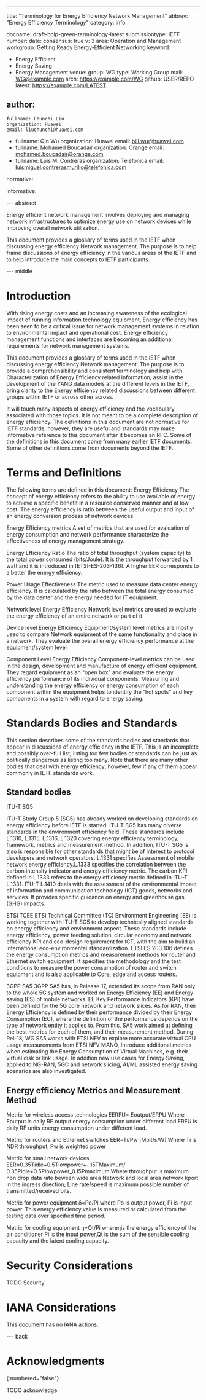 ---
title: "Terminology for Energy Efficiency Network Management"
abbrev: "Energy Efficiency Terminology"
category: info

docname: draft-bclp-green-terminology-latest
submissiontype: IETF
number:
date:
consensus: true
v: 3
area: Operation and Management
workgroup: Getting Ready Energy-Efficient Networking
keyword:
 - Energy Efficient
 - Energy Saving
 - Energy Management
venue:
  group: WG
  type: Working Group
  mail: WG@example.com
  arch: https://example.com/WG
  github: USER/REPO
  latest: https://example.com/LATEST

author:
 -
    fullname: Chunchi Liu
    organization: Huawei
    email: liuchunchi@huawei.com
 -
    fullname: Qin Wu
    organization: Huawei
    email: bill.wu@huawei.com
  -
    fullname: Mohamed Boucadair
    organization: Orange
    email: mohamed.boucadair@orange.com
  -
    fullname: Luis M. Contreras
    organization: Telefonica
    email: luismiguel.contrerasmurillo@telefonica.com
  
normative:

informative:


--- abstract

Energy efficient network management involves deploying and managing network infrastructures to optimize energy
use on network devices while improving overall network utilization. 

This document provides a glossary of terms used in the IETF when discussing energy efficiency Network management.
The purpose is to help frame discussions of energy efficiency in the various areas of the IETF and to help
introduce the main concepts to IETF participants.

--- middle

# Introduction

With rising energy costs and an increasing awareness of the ecological impact of running information technology
equipment, Energy efficiency has been seen to be a critical issue for network management systems in relation to
environmental impact and operational cost. Energy efficiency management functions and interfaces are becoming
an additional requirements for network management systems.

This document provides a glossary of terms used in the IETF when discussing energy efficiency Network management.
The purpose is to provide a comprehensibility and consistent terminology and help with Characterization of Energy
Efficiency related Information, assist in the development of the YANG data models at the different levels in the
IETF, bring clarity to the Energy efficiency related discussions between different groups within IETF or across
other across.

It will touch many aspects of energy efficiency and the vocabulary associated with those topics. It is not meant
to be a complete description of energy efficiency. The definitions in this document are not normative for IETF
standards; however, they are useful and standards may make informative reference to this document after it becomes
an RFC.  Some of the definitions in this document come from many earlier IETF documents. Some of other definitions
come from documents beyond the IETF.

# Terms and Definitions

The following terms are defined in this document:
Energy Efficiency
   The concept of energy efficiency refers to the ability to use available of energy to achieve a specific benefit
in a resource conserved manner and at low cost. The energy efficiency is ratio between the useful output and input
of an energy conversion process of network devices.

Energy Efficiency metrics
   A set of metrics that are used for evaluation of energy consumption and network performance characterize the
effectiveness of energy management strategy.

Energy Efficiency Ratio
The ratio of total throughput (system capacity) to the total power consumed (bits/Joule). It is the throughput forwarded
by 1 watt and it is introduced in [ETSI-ES-203-136].  A higher EER corresponds to a better the energy efficiency.

Power Usage Effectiveness
The metric used to measure data center energy efficiency. It is calculated by the ratio between the total energy
consumed by the data center and the energy needed for IT equipment.

Network level Energy Efficiency
Network level metrics are used to evaluate the energy efficiency of an entire network or part of it.

Device level Energy Efficiency
Equipment/system level metrics are mostly used to compare Network equipment of the same functionality and place in
a network. They evaluate the overall energy efficiency performance at the equipment/system level

Component Level Energy Efficiency
Component-level metrics can be used in the design, development and manufacture of energy efficient equipment. They
regard equipment as an "open box" and evaluate the energy efficiency performance of its individual components.
Measuring and understanding the energy efficiency or energy consumption of each component within the equipment
helps to identify the “hot spots” and key components in a system with regard to energy saving.

# Standards Bodies and Standards

This section describes some of the standards bodies and standards that appear in discussions of energy efficiency
in the IETF.  This is an incomplete and possibly over-full list; listing too few bodies or standards can be just
as politically dangerous as listing too many.  Note that there are many other bodies that deal with energy
efficiency; however, few if any of them appear commonly in IETF standards work.

## Standard bodies

ITU-T SG5

ITU-T Study Group 5 (SG5) has already worked on developing standards on energy efficiency before IETF is started.
ITU-T SG5 has many diverse standards in the environment efficiency field. These standards include L.1310, L.1315,
L.1316, L.1320 covering energy efficiency terminology, framework, metrics and measurement method.
In addition, ITU-T SG5 is also is responsible for other standards that might be of interest to protocol developers
and network operators. L.1331 specifies Assessment of mobile network energy efficiency.L.1333 specifies the
correlation between the carbon intensity indicator and energy efficiency metric. The carbon KPI defined in L.1333
refers to the energy efficiency metric defined in ITU-T L.1331. ITU-T L.1410 deals with the assessment of the
environmental impact of information and communication technology (ICT) goods, networks and services. It provides
specific guidance on energy and greenhouse gas (GHG) impacts.


ETSI TCEE
ETSI Technical Committee (TC) Environment Engineering (EE) is working together with ITU-T SG5 to develop technically
aligned standards on energy efficiency and environment aspect. These standards include energy efficiency, power
feeding solution, circular economy and network efficiency KPI and eco-design requirement for ICT, with the aim to
build an international eco-environmental standardization. ETSI ES 203 106 defines the energy consumption metrics and
measurement methods for router and Ethernet switch equipment. It specifies the methodology and the test conditions to
measure the power consumption of router and switch equipment and is also applicable to Core, edge and access routers.


3GPP SA5
3GPP SA5 has, in Release 17, extended its scope from RAN only to the whole 5G system and worked on Energy Efficiency
(EE) and Energy saving (ES) of mobile networks. EE Key Performance Indicators (KPI) have been defined for the 5G core
network and network slices.
As for RAN, their Energy Efficiency is defined by their performance divided by their Energy Consumption (EC), where
the definition of the performance depends on the type of network entity it applies to. From this, SA5 work aimed at
defining the best metrics for each of them, and their measurement method.
During Rel-18, WG SA5 works with ETSI NFV to explore more accurate virtual CPU usage measurements from ETSI NFV MANO,
Introduce additional metrics when estimating the Energy Consumption of Virtual Machines, e.g. their virtual disk or
link usage. In addition new use cases for Energy Saving, applied to NG-RAN, 5GC and network slicing, AI/ML assisted
energy saving scenarios are also investigated.

## Energy efficiency Metrics and Measurement Method

Metric for wireless access technologies
EERFU= Eoutput/ERPU
Where Eoutput is daily RF output energy consumption under different load
ERFU is daily RF units energy consumption under different load.

Metric for routers and Ethernet switches
 EER=Ti/Pw [Mbit/s/W]
Where Ti is NDR throughput, Pw is weighted power

Metric for small network devices
 EER=0.35Tidle+0.5Tlowpower+-.15TMaximum/
     0.35Pidle+0.5Plowpower_0.15Pmaximum
Where throughput is maximum non drop data rate beween wide area Network and
local area network kport in the ingress direction;
Line rate/speed is maximum possible number of transmitted/received bits.

Metric for power equipment
δ=Po/Pi
where Po is output power, Pi is input power. This energy efficiency value is
measured or calculated from the testing data over specified time period.

Metric for cooling equipment
η=Qt/Pi
whereηis the energy efficiency of the air conditioner
Pi is the input power,Qt is the sum of the sensible cooling capacity and the
latent cooling capacity.

# Security Considerations

TODO Security


# IANA Considerations

This document has no IANA actions.


--- back

# Acknowledgments
{:numbered="false"}

TODO acknowledge.
